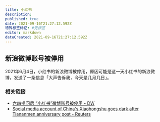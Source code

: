 ```yaml
---
title: 小红书
description: 
published: true
date: 2021-09-16T21:27:12.592Z
特殊标签标记: #无标签
editor: markdown
dateCreated: 2021-09-16T21:27:12.592Z
---
```


## 新浪微博账号被停用

2021年6月4日，小红书的新浪微博被停用，原因可能是这一天小红书的新浪微博，发送了一条信息「大声告诉我，今天是几月几日」。

### 相关链接

+ [六四提问后 “小红书”微博账号被停用 - DW](https://www.dw.com/zh/六四提问后-小红书微博账号被停用/a-57793545?maca=chi-rss-chi-all-1127-rdf)
+ [Social media account of China's Xiaohongshu goes dark after Tiananmen anniversary post - Reuters](https://web.archive.org/web/20210607092626/https://www.reuters.com/world/china/social-media-account-chinas-xiaohongshu-goes-dark-after-tiananmen-anniversary-2021-06-06/)
